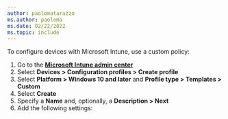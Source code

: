 ```yaml
---
author: paolomatarazzo
ms.author: paoloma
ms.date: 02/22/2022
ms.topic: include
---
```


To configure devices with Microsoft Intune, use a custom policy:

1. Go to the <a href="https://intune.microsoft.com" target="_blank"><b>Microsoft Intune admin center</b></a>
2. Select **Devices > Configuration profiles > Create profile**
3. Select **Platform > Windows 10 and later** and **Profile type > Templates > Custom**
4. Select **Create**
5. Specify a **Name** and, optionally, a **Description > Next**
6. Add the following settings: